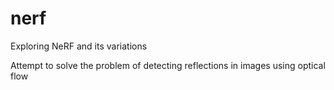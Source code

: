 # nerf

Exploring NeRF and its variations

Attempt to solve the problem of detecting reflections in images using optical flow
